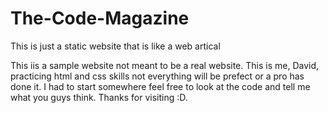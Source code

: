 # The-Code-Magazine
This is just a static website that is like a web artical

This iis a sample website not meant to be a real website. This is me, David, practicing html and css skills not everything will be prefect or a pro has done it. 
I had to start somewhere feel free to look at the code and tell me what you guys think. Thanks for visiting :D. 
